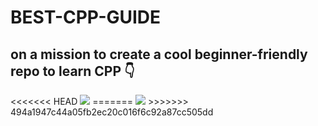 # BEST-CPP-GUIDE
<h2>on a mission to create a cool beginner-friendly repo to learn CPP 👇</h2>
<<<<<<< HEAD
<img src="https://github.com/itssagnikmukherjee/BEST-CPP-GUIDE/blob/main/cpp.png?raw=true">
=======
<img src="https://github.com/itssagnikmukherjee/BEST-CPP-GUIDE/blob/main/cpp.png?raw=true">
>>>>>>> 494a1947c44a05fb2ec20c016f6c92a87cc505dd
